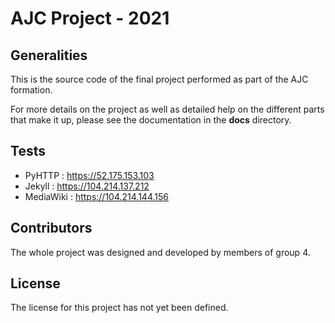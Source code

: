 # AJC Project - 2021

## Generalities
This is the source code of the final project performed as part of the AJC formation.

For more details on the project as well as detailed help on the different parts that make it up, please see the documentation in the **docs** directory.

## Tests
- PyHTTP : https://52.175.153.103
- Jekyll : https://104.214.137.212
- MediaWiki : https://104.214.144.156

## Contributors
The whole project was designed and developed by members of group 4.

## License
The license for this project has not yet been defined.

